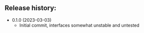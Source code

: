 ## Release history:

* 0.1.0 (2023-03-03)
  - Initial commit, interfaces somewhat unstable and untested